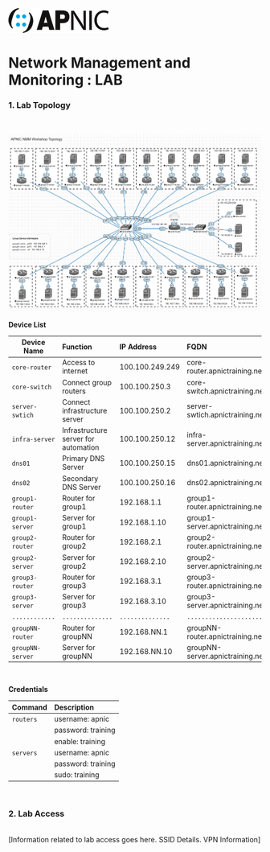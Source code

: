 ![APNIC Logo](images/apnic_logo.png)
# Network Management and Monitoring : LAB

### <b>1. Lab Topology</b>
<br>

![lab_topology](images/lab_topology.png)

**Device List**  

| Device Name       | Function           | IP Address           | FQDN           |
| ----------------- |:-------------------|:---------------------|:---------------|
| `core-router`     | Access to internet  | 100.100.249.249  | core-router.apnictraining.net |
| `core-switch`     | Connect group routers | 100.100.250.3  | core-switch.apnictraining.net |
| `server-swtich`   | Connect infrastructure server | 100.100.250.2  | server-swtich.apnictraining.net | 
| `infra-server`    | Infrastructure server for automation  |  100.100.250.12  | infra-server.apnictraining.net | 
| `dns01`           | Primary DNS Server   |  100.100.250.15  | dns01.apnictraining.net | 
| `dns02`           | Secondary DNS Server |  100.100.250.16  | dns02.apnictraining.net | 
| `group1-router`    | Router for group1 |  192.168.1.1   | group1-router.apnictraining.net | 
| `group1-server`    | Server for group1 |  192.168.1.10    | group1-server.apnictraining.net | 
| `group2-router`    | Router for group2 |  192.168.2.1   | group2-router.apnictraining.net | 
| `group2-server`    | Server for group2 |  192.168.2.10    | group2-server.apnictraining.net | 
| `group3-router`    | Router for group3 |  192.168.3.1   | group3-router.apnictraining.net | 
| `group3-server`    | Server for group3 |  192.168.3.10    | group3-server.apnictraining.net | 
| `............`    | `..............` |  `..............`  | `........................` | 
| `groupNN-router`    | Router for groupNN |  192.168.NN.1  | groupNN-router.apnictraining.net | 
| `groupNN-server`    | Server for groupNN |  192.168.NN.10   | groupNN-server.apnictraining.net | 
<br>

**Credentials**  

| Command   | Description           |
| ----------|:----------------------|
| `routers` | username: apnic       |
|           | password: training    |
|           | enable: training      |
| `servers` | username: apnic       |
|           | password: training    |
|           | sudo: training        |
<br>

### <b>2. Lab Access</b>
<br>
[Information related to lab access goes here. SSID Details. VPN Information]
